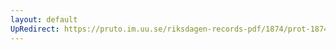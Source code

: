 ```yaml
---
layout: default
UpRedirect: https://pruto.im.uu.se/riksdagen-records-pdf/1874/prot-1874--fk--214.pdf
---
```

